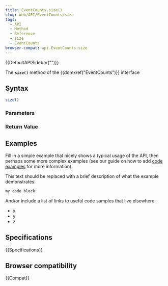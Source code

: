 ```yaml
---
title: EventCounts.size()
slug: Web/API/EventCounts/size
tags:
  - API
  - Method
  - Reference
  - size
  - EventCounts
browser-compat: api.EventCounts.size
---
```

{{DefaultAPISidebar("")}}

The **`size()`** method of the {{domxref("EventCounts")}} interface 

## Syntax

```js
size()
```

### Parameters



### Return Value



## Examples

Fill in a simple example that nicely shows a typical usage of the API, then perhaps some more complex examples (see our guide on how to add [code examples](/en-US/docs/MDN/Contribute/Structures/Code_examples) for more information).

This text should be replaced with a brief description of what the example demonstrates.

```js
my code block
```

And/or include a list of links to useful code samples that live elsewhere:

*   x
*   y
*   z

## Specifications

{{Specifications}}

## Browser compatibility

{{Compat}}

